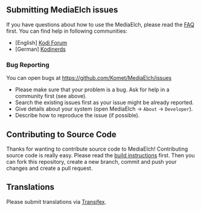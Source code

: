 ## Submitting MediaElch issues

If you have questions about how to use the MediaElch, please read the 
[FAQ](doc/FAQ.md) first. You can find help in following communities:

 - [English] [Kodi Forum](https://forum.kodi.tv/showthread.php?tid=136333)
 - [German] [Kodinerds](https://www.kodinerds.net/index.php/Thread/14560-MediaElch-MediaManager-for-Mac-Linux-Win/)

### Bug Reporting
You can open bugs at https://github.com/Komet/MediaElch/issues

 - Please make sure that your problem is a bug. Ask for help in a community first (see above).
 - Search the existing issues first as your issue might be already reported.
 - Give details about your system (open MediaElch -> `About` -> `Developer`).
 - Describe how to reproduce the issue (if possible).

## Contributing to Source Code

Thanks for wanting to contribute source code to MediaElch! 
Contributing source code is really easy. Please read the
[build instructions](https://mediaelch.github.io/mediaelch-doc/contributing/build.html) first.
Then you can fork this repository, create a new branch, 
commit and push your changes and create a pull request.

## Translations
Please submit translations via [Transifex](https://www.transifex.com/komet/mediaelch/).
